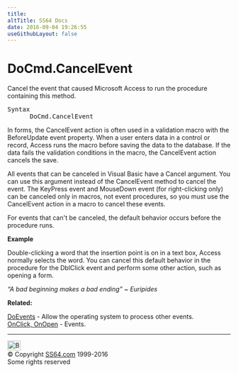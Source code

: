 ```yaml
---
title:
altTitle: SS64 Docs
date: 2016-09-04 19:26:55
useGithubLayout: false
---
```

<!-- #BeginLibraryItem "/Library/head_access.lbi" --><!-- #EndLibraryItem --><h1>DoCmd.CancelEvent</h1>
<p>Cancel the event that caused Microsoft Access to run the procedure containing this method.  </p>
<pre>Syntax
      DoCmd.CancelEvent</pre>
<p>In forms,  the CancelEvent action is often used in a validation macro with the <span class="code">BeforeUpdate</span> event property. When a user enters data in a control or record, Access runs the macro before saving the data to the database. If the data fails the validation conditions in the macro, the CancelEvent action cancels the save.</p>
<p>All events that can be canceled in Visual Basic have a Cancel argument. You can use this argument instead of the CancelEvent method to cancel the event. The KeyPress event and MouseDown event (for right-clicking only) can be canceled only in macros, not event procedures, so you must use the CancelEvent action in a macro to cancel these events.</p>
<p>For events that can't be canceled, the default behavior occurs before the procedure runs.</p>
<p><b>Example</b></p>
<p>Double-clicking a word that the insertion point is on in a text box, Access normally selects the word. You can cancel this default behavior in the procedure for the DblClick event and perform some other action, such as opening a form. </p>
<p class="quote"><i>“A bad beginning makes a bad ending” ~ Euripides</i></p>
<p><b>Related:</b></p>
<p><a href="doevents.html">DoEvents</a> - Allow the operating system to process other events.<br>
<a href="onclick.html">OnClick, OnOpen</a> - Events.</p><!-- #BeginLibraryItem "/Library/foot_access.lbi" --><p>
<!-- access -->

<hr>
<div id="bl" class="footer"><a href="cancelevent.html#"><img src="../images/top.png" width="30" height="22" alt="Back to the Top"></a></div>
<div id="br" class="footer, tagline">© Copyright <a href="../index.html">SS64.com</a> 1999-2016<br>
Some rights reserved</div><!-- #EndLibraryItem -->

